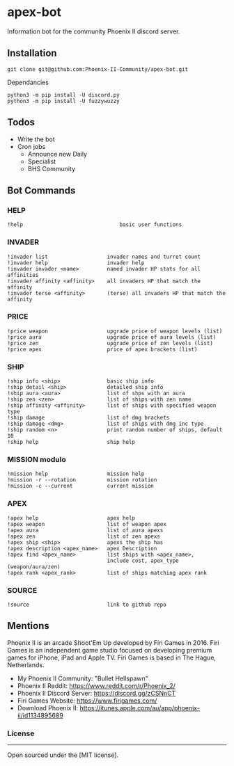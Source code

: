 # apex-bot

Information bot for the community Phoenix II discord server. 

## Installation 
`git clone git@github.com:Phoenix-II-Community/apex-bot.git`

Dependancies

```
python3 -m pip install -U discord.py
python3 -m pip install -U fuzzywuzzy
```

## Todos
 - Write the bot
 - Cron jobs 
    - Announce new Daily
    - Specialist
    - BHS Community 

## Bot Commands

### HELP
```
!help                               basic user functions
```

### INVADER 
```
!invader list                   invader names and turret count
!invader help                   invader help
!invader invader <name>         named invader HP stats for all affinities
!invader affinity <affinity>    all invaders HP that match the affinity
!invader terse <affinity>       (terse) all invaders HP that match the affinity
```

### PRICE 
```
!price weapon                   upgrade price of weapon levels (list)
!price aura                     upgrade price of aura levels (list)
!price zen                      upgrade price of zen levels (list)
!price apex                     price of apex brackets (list)
```

### SHIP 
```
!ship info <ship>               basic ship info
!ship detail <ship>             detailed ship info
!ship aura <aura>               list of shps with an aura
!ship zen <zen>                 list of ships with zen name
!ship affinity <affinity>       list of ships with specified weapon type 
!ship damage                    list of dmg brackets
!ship damage <dmg>              list of ships with dmg inc type
!ship random <n>                print random number of ships, default 10
!ship help                      ship help
```

### MISSION modulo
```
!mission help                   mission help
!mission -r --rotation          mission rotation
!mission -c --current           current mission
```

### APEX
```
!apex help                      apex help
!apex weapon                    list of weapon apex
!apex aura                      list of aura apexs
!apex zen                       list of zen apexs
!apex ship <ship>               apexs the ship has
!apex description <apex_name>   apex Description
!apex find <apex_name>          list ships with <apex_name>, 
                                include cost, apex_type (weapon/aura/zen)
!apex rank <apex_rank>          list of ships matching apex rank
```

### SOURCE
```
!source                         link to github repo
```

## Mentions

Phoenix II is an arcade Shoot'Em Up developed by Firi Games in 2016. Firi Games is an independent game studio focused on developing premium games for iPhone, iPad and Apple TV. Firi Games is based in The Hague, Netherlands.

- My Phoenix II Community: "Bullet Hellspawn"
- Phoenix II Reddit: https://www.reddit.com/r/Phoenix_2/
- Phoenix II Discord Server: https://discord.gg/zCSNnCT
- Firi Games Website: https://www.firigames.com/
- Download Phoenix II: https://itunes.apple.com/au/app/phoenix-ii/id1134895689

### License
----

Open sourced under the [MIT license].